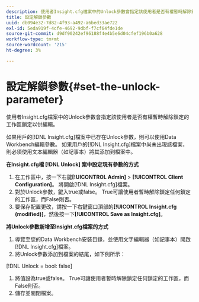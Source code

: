 ```yaml
---
description: 使用者Insight.cfg檔案中的Unlock參數會指定該使用者是否有權暫時解除鎖定的工作區鎖定以供編輯。
title: 設定解鎖參數
uuid: db094e32-7d82-4f93-a492-a6bed33ae722
exl-id: 5eda919f-4cfe-4692-9dbf-f7cf64fde1de
source-git-commit: d9df90242ef96188f4e4b5e6d04cfef196b0a628
workflow-type: tm+mt
source-wordcount: '215'
ht-degree: 3%

---
```


# 設定解鎖參數{#set-the-unlock-parameter}

使用者Insight.cfg檔案中的Unlock參數會指定該使用者是否有權暫時解除鎖定的工作區鎖定以供編輯。

如果用戶的[!DNL Insight.cfg]檔案中已存在Unlock參數，則可以使用Data Workbench編輯參數。 如果用戶的[!DNL Insight.cfg]檔案中尚未出現該檔案，則必須使用文本編輯器（如記事本）將其添加到檔案中。

**在Insight.cfg檔 [!DNL Unlock] 案中設定現有參數的方式**

1. 在工作區中，按一下右鍵&#x200B;**[!UICONTROL Admin]** > **[!UICONTROL Client Configuration]**。 將開啟[!DNL Insight.cfg]檔案。
1. 對於Unlock參數，鍵入true或false。 True可讓使用者暫時解除鎖定任何鎖定的工作區，而False則否。
1. 要保存配置更改，請按一下右鍵窗口頂部的&#x200B;**[!UICONTROL Insight.cfg (modified)]**，然後按一下&#x200B;**[!UICONTROL Save as Insight.cfg]**。

**將Unlock參數新增至Insight.cfg檔案的方式**

1. 導覽至您的Data Workbench安裝目錄，並使用文字編輯器（如記事本）開啟[!DNL Insight.cfg]檔案。
1. 將Unlock參數添加到檔案的結尾，如下例所示：

[!DNL Unlock = bool: false]

1. 將值設為true或false。 True可讓使用者暫時解除鎖定任何鎖定的工作區，而False則否。
1. 儲存並關閉檔案。
